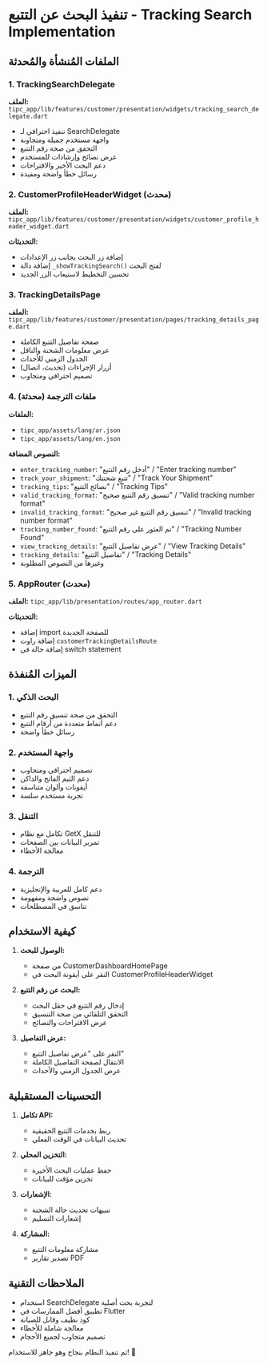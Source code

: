 # تنفيذ البحث عن التتبع - Tracking Search Implementation

## الملفات المُنشأة والمُحدثة

### 1. TrackingSearchDelegate
**الملف:** `tipc_app/lib/features/customer/presentation/widgets/tracking_search_delegate.dart`

- تنفيذ احترافي لـ SearchDelegate
- واجهة مستخدم جميلة ومتجاوبة
- التحقق من صحة رقم التتبع
- عرض نصائح وإرشادات للمستخدم
- دعم البحث الأخير والاقتراحات
- رسائل خطأ واضحة ومفيدة

### 2. CustomerProfileHeaderWidget (محدث)
**الملف:** `tipc_app/lib/features/customer/presentation/widgets/customer_profile_header_widget.dart`

**التحديثات:**
- إضافة زر البحث بجانب زر الإعدادات
- إضافة دالة `_showTrackingSearch()` لفتح البحث
- تحسين التخطيط لاستيعاب الزر الجديد

### 3. TrackingDetailsPage
**الملف:** `tipc_app/lib/features/customer/presentation/pages/tracking_details_page.dart`

- صفحة تفاصيل التتبع الكاملة
- عرض معلومات الشحنة والناقل
- الجدول الزمني للأحداث
- أزرار الإجراءات (تحديث، اتصال)
- تصميم احترافي ومتجاوب

### 4. ملفات الترجمة (محدثة)
**الملفات:**
- `tipc_app/assets/lang/ar.json`
- `tipc_app/assets/lang/en.json`

**النصوص المضافة:**
- `enter_tracking_number`: "أدخل رقم التتبع" / "Enter tracking number"
- `track_your_shipment`: "تتبع شحنتك" / "Track Your Shipment"
- `tracking_tips`: "نصائح التتبع" / "Tracking Tips"
- `valid_tracking_format`: "تنسيق رقم التتبع صحيح" / "Valid tracking number format"
- `invalid_tracking_format`: "تنسيق رقم التتبع غير صحيح" / "Invalid tracking number format"
- `tracking_number_found`: "تم العثور على رقم التتبع" / "Tracking Number Found"
- `view_tracking_details`: "عرض تفاصيل التتبع" / "View Tracking Details"
- `tracking_details`: "تفاصيل التتبع" / "Tracking Details"
- وغيرها من النصوص المطلوبة

### 5. AppRouter (محدث)
**الملف:** `tipc_app/lib/presentation/routes/app_router.dart`

**التحديثات:**
- إضافة import للصفحة الجديدة
- إضافة راوت `customerTrackingDetailsRoute`
- إضافة حالة في switch statement

## الميزات المُنفذة

### 1. البحث الذكي
- التحقق من صحة تنسيق رقم التتبع
- دعم أنماط متعددة من أرقام التتبع
- رسائل خطأ واضحة

### 2. واجهة المستخدم
- تصميم احترافي ومتجاوب
- دعم الثيم الفاتح والداكن
- أيقونات وألوان متناسقة
- تجربة مستخدم سلسة

### 3. التنقل
- تكامل مع نظام GetX للتنقل
- تمرير البيانات بين الصفحات
- معالجة الأخطاء

### 4. الترجمة
- دعم كامل للعربية والإنجليزية
- نصوص واضحة ومفهومة
- تناسق في المصطلحات

## كيفية الاستخدام

1. **الوصول للبحث:**
   - من صفحة CustomerDashboardHomePage
   - النقر على أيقونة البحث في CustomerProfileHeaderWidget

2. **البحث عن رقم التتبع:**
   - إدخال رقم التتبع في حقل البحث
   - التحقق التلقائي من صحة التنسيق
   - عرض الاقتراحات والنصائح

3. **عرض التفاصيل:**
   - النقر على "عرض تفاصيل التتبع"
   - الانتقال لصفحة التفاصيل الكاملة
   - عرض الجدول الزمني والأحداث

## التحسينات المستقبلية

1. **تكامل API:**
   - ربط بخدمات التتبع الحقيقية
   - تحديث البيانات في الوقت الفعلي

2. **التخزين المحلي:**
   - حفظ عمليات البحث الأخيرة
   - تخزين مؤقت للبيانات

3. **الإشعارات:**
   - تنبيهات تحديث حالة الشحنة
   - إشعارات التسليم

4. **المشاركة:**
   - مشاركة معلومات التتبع
   - تصدير تقارير PDF

## الملاحظات التقنية

- استخدام SearchDelegate لتجربة بحث أصلية
- تطبيق أفضل الممارسات في Flutter
- كود نظيف وقابل للصيانة
- معالجة شاملة للأخطاء
- تصميم متجاوب لجميع الأحجام

تم تنفيذ النظام بنجاح وهو جاهز للاستخدام! 🚀